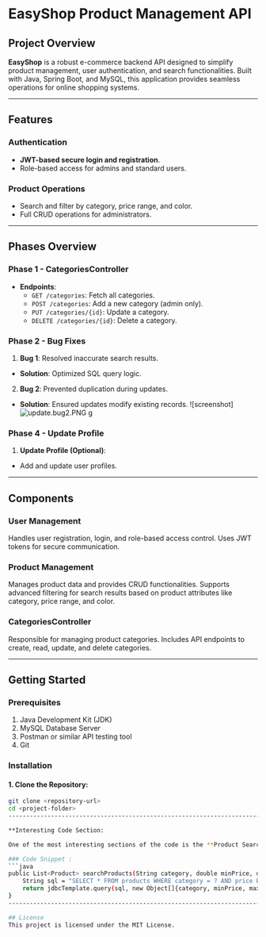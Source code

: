 # EasyShop Product Management API

## Project Overview
**EasyShop** is a robust e-commerce backend API designed to simplify product management, user authentication, and search functionalities. Built with Java, Spring Boot, and MySQL, this application provides seamless operations for online shopping systems.

---

## Features

### Authentication
- **JWT-based secure login and registration**.
- Role-based access for admins and standard users.

### Product Operations
- Search and filter by category, price range, and color.
- Full CRUD operations for administrators.

---

## Phases Overview

### Phase 1 - CategoriesController
- **Endpoints**:
  - `GET /categories`: Fetch all categories.
  - `POST /categories`: Add a new category (admin only).
  - `PUT /categories/{id}`: Update a category.
  - `DELETE /categories/{id}`: Delete a category.

### Phase 2 - Bug Fixes
1. **Bug 1**: Resolved inaccurate search results.
  - **Solution**: Optimized SQL query logic.
2. **Bug 2**: Prevented duplication during updates.
  - **Solution**: Ensured updates modify existing records.
    ![screenshot] ![update.bug2.PNG](..%2F..%2F..%2FDesktop%2Fupdate.bug2.PNG)
g

### Phase 4 - Update Profile
1. **Update Profile (Optional)**:
  - Add and update user profiles.

---

## Components

### User Management
Handles user registration, login, and role-based access control. Uses JWT tokens for secure communication.

### Product Management
Manages product data and provides CRUD functionalities. Supports advanced filtering for search results based on product attributes like category, price range, and color.

### CategoriesController
Responsible for managing product categories. Includes API endpoints to create, read, update, and delete categories.

---

## Getting Started

### Prerequisites
1. Java Development Kit (JDK)
2. MySQL Database Server
3. Postman or similar API testing tool
4. Git

### Installation

#### 1. Clone the Repository:
```bash
git clone <repository-url>
cd <project-folder>
---------------------------------------------------------------------------------------------------------

**Interesting Code Section:

One of the most interesting sections of the code is the **Product Search and Filter** functionality. This method allows users to search for products by category, price range, and color, and efficiently retrieves data from the database using optimized SQL queries.

### Code Snippet :
```java
public List<Product> searchProducts(String category, double minPrice, double maxPrice, String color) {
    String sql = "SELECT * FROM products WHERE category = ? AND price BETWEEN ? AND ? AND color = ?";
    return jdbcTemplate.query(sql, new Object[]{category, minPrice, maxPrice, color}, new ProductRowMapper());
}
--------------------------------------------------------------------------------------------------------

## License
This project is licensed under the MIT License.